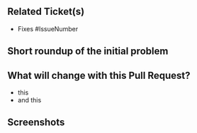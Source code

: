 ## Related Ticket(s)
- Fixes #IssueNumber

## Short roundup of the initial problem


## What will change with this Pull Request?
- this
- and this

## Screenshots
<!-- simply drag & drop image files directly into this description! -->
